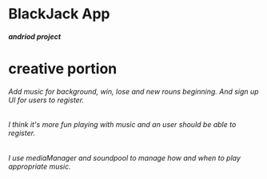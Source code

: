 # BlackJack App
##### andriod project

# creative portion
###### Add music for background, win, lose and new rouns beginning. And sign up UI for users to register.
###### I think it's more fun playing with music and an user should be able to register.
###### I use mediaManager and soundpool to manage how and when to play appropriate music.  
